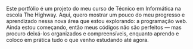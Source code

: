 Este portfólio é um projeto do meu curso de Técnico em Informática na escola The Highway.
Aqui, quero mostrar um pouco do meu progresso e aprendizado nessa nova área que estou explorando: a programação web.
Ainda estou começando, então meus códigos não são perfeitos — mas procuro deixá-los organizados e compreensíveis, 
enquanto aprendo e coloco em prática tudo o que venho estudando até agora.

